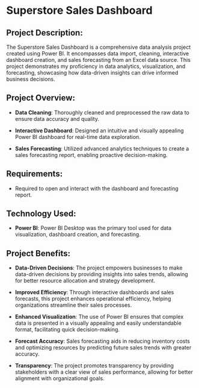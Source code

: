 # Superstore Sales Dashboard

## Project Description:

The Superstore Sales Dashboard is a comprehensive data analysis project created using Power BI. It encompasses data import, cleaning, interactive dashboard creation, and sales forecasting from an Excel data source. This project demonstrates my proficiency in data analytics, visualization, and forecasting, showcasing how data-driven insights can drive informed business decisions.

## Project Overview:

- **Data Cleaning**: Thoroughly cleaned and preprocessed the raw data to ensure data accuracy and quality.

- **Interactive Dashboard**: Designed an intuitive and visually appealing Power BI dashboard for real-time data exploration.

- **Sales Forecasting**: Utilized advanced analytics techniques to create a sales forecasting report, enabling proactive decision-making.

## Requirements:

- Required to open and interact with the dashboard and forecasting report.

## Technology Used:

- **Power BI**: Power BI Desktop was the primary tool used for data visualization, dashboard creation, and forecasting.

## Project Benefits:

- **Data-Driven Decisions**: The project empowers businesses to make data-driven decisions by providing insights into sales trends, allowing for better resource allocation and strategy development.

- **Improved Efficiency**: Through interactive dashboards and sales forecasts, this project enhances operational efficiency, helping organizations streamline their sales processes.

- **Enhanced Visualization**: The use of Power BI ensures that complex data is presented in a visually appealing and easily understandable format, facilitating quick decision-making.

- **Forecast Accuracy**: Sales forecasting aids in reducing inventory costs and optimizing resources by predicting future sales trends with greater accuracy.

- **Transparency**: The project promotes transparency by providing stakeholders with a clear view of sales performance, allowing for better alignment with organizational goals.




